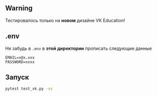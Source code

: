 ## Warning
Тестировалось только на **новом** дизайне VK Education!

## .env
Не забудь в `.env` в **этой директории** прописать следующие данные
```env
EMAIL=x@x.xxx
PASSWORD=xxxx
```


## Запуск
```sh
pytest test_vk.py -vs
```
